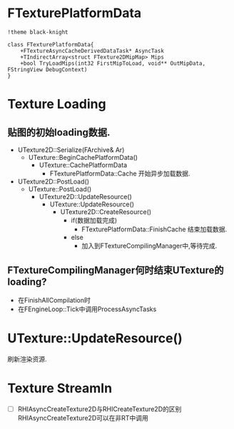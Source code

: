 # FTexturePlatformData
```puml
!theme black-knight

class FTexturePlatformData{
    +FTextureAsyncCacheDerivedDataTask* AsyncTask
    +TIndirectArray<struct FTexture2DMipMap> Mips
    +bool TryLoadMips(int32 FirstMipToLoad, void** OutMipData, FStringView DebugContext)
}
```
# Texture Loading
## 贴图的初始loading数据.
- UTexture2D::Serialize(FArchive& Ar)
    - UTexture::BeginCachePlatformData()
        - UTexture::CachePlatformData
            - FTexturePlatformData::Cache
            开始异步加载数据.
- UTexture2D::PostLoad()
    - UTexture::PostLoad()
        - UTexture2D::UpdateResource()
            - UTexture::UpdateResource()
                - UTexture2D::CreateResource()
                    - if(数据加载完成)
                        - FTexturePlatformData::FinishCache
                        结束加载数据.
                    - else
                        - 加入到FTextureCompilingManager中,等待完成.

## FTextureCompilingManager何时结束UTexture的loading?
* 在FinishAllCompilation时
* 在FEngineLoop::Tick中调用ProcessAsyncTasks

# UTexture::UpdateResource()
刷新渲染资源.

# Texture StreamIn


* [ ] RHIAsyncCreateTexture2D与RHICreateTexture2D的区别
RHIAsyncCreateTexture2D可以在非RT中调用